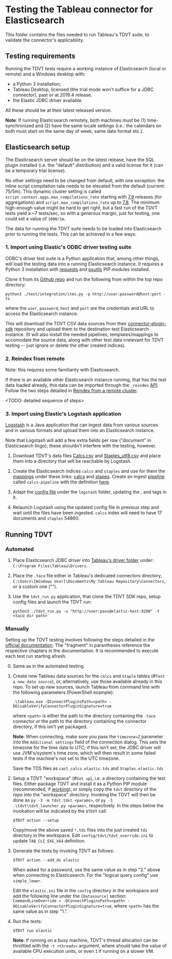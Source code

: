 # Testing the Tableau connector for Elasticsearch

This folder contains the files needed to run Tableau's TDVT suite, to validate the connector's applicability.

## Testing requirements

Running the TDVT tests require a working instance of Elasticsearch (local or remote) and a Windows desktop with:
* a Python 3 installation;
* Tableau Desktop, licensed (the trial mode won't suffice for a JDBC connector), past or at 2019.4 release.
* the Elastic JDBC driver available.

All these should be at their latest released version.

**Note**: If running Elasticsearch remotely, both machines must be (1) time-synchronized and (2) have the same locale settings (i.e.: the calendars on both must start on the same day of week, same date format etc.).

## Elasticsearch setup

The Elasticsearch server should be on the latest release, have the SQL plugin installed (i.e. the "default" distribution) and a valid license for it (can be a temporary trial license).

No other settings need to be changed from default, with one exception: the inline script compilation rate needs to be elevated from the default (current: 75/5m). This dynamic cluster setting is called `script.context.aggs.max_compilations_rate` starting with [7.9](https://www.elastic.co/guide/en/elasticsearch/reference/master/circuit-breaker.html#script-compilation-circuit-breaker) releases (for aggregations) and `script.max_compilations_rate` up to [7.8](https://www.elastic.co/guide/en/elasticsearch/reference/7.8/circuit-breaker.html#script-compilation-circuit-breaker). The minimum high-enough value might be hard to get right, but a fast run of the TDVT tests yield a ~7 tests/sec, so with a generous margin, just for testing, one could set a value of `1000/1m`.

The data for running the TDVT suite needs to be loaded into Elasticsearch prior to running the tests. This can be achieved in a few ways:

### 1. Import using Elastic's ODBC driver testing suite

ODBC's driver test suite is a Python application that, among other things, will load the testing data into a running Elasticsearch instance.
It requires a Python 3 installation with [requests](python-requests.org) and [psutils](https://pypi.org/project/psutil/) PIP modules installed.

Clone it from its [Github repo](https://github.com/elastic/elasticsearch-sql-odbc/) and run the following from within the top repo directory:
```
python3 ./test/integration/ites.py -p http://user:password@host:port -tx
```
where the `user`, `password`, `host` and `port` are the credentials and URL to access the Elasticsearch instance.

This will download the TDVT CSV data sources from their [connector-plugin-sdk](https://github.com/tableau/connector-plugin-sdk/tree/master/tests/datasets/TestV1) repository and upload them to the destination test Elasticsearch instance. (It will also install the needed pipelines, templates/mappings to accomodate the source data, along with other test data irrelevant for TDVT testing -- just ignore or delete the other created indices).

### 2. Reindex from remote

Note: this requires some familiarity with Elasticsearch.

If there is an available other Elasticsearch instance running, that has the test data loaded already, this data can be imported through the `_reindex` [API](www.elastic.co/guide/en/elasticsearch/reference/current/docs-reindex.html). Follow the two steps detailed in [Reindex from a remote cluster](https://www.elastic.co/guide/en/elasticsearch/reference/current/reindex-upgrade-remote.html).

<TODO: detailed sequence of steps>

### 3. Import using Elastic's Logstash application

[Logstash](https://www.elastic.co/guide/en/logstash/current/running-logstash-windows.html) is a Java application that can ingest data from various sources and in various formats and upload them into an Elasticsearch instance.

Note that Logstash will add a few extra fields per row ("document" in Elasticsearch lingo); these shouldn't interfere with the testing, however.

1. Download TDVT's data files [Calcs.csv](https://raw.githubusercontent.com/tableau/connector-plugin-sdk/tdvt-2.1.9/tests/datasets/TestV1/Calcs.csv) and [Staples_utf8.csv](https://raw.githubusercontent.com/tableau/connector-plugin-sdk/tdvt-2.1.9/tests/datasets/TestV1/Staples_utf8.csv) and place them into a directory that will be reachable by Logstash.

2. Create the Elasticsearch indices `calcs` and `staples` and use for them the [mappings](https://www.elastic.co/guide/en/elasticsearch/reference/current/indices-put-mapping.html) under these links: [calcs](https://github.com/elastic/elasticsearch-sql-odbc/blob/577cd2fa1ed257e42081a082682c8c089b179565/test/integration/data.py#L27) and [stapes](https://github.com/elastic/elasticsearch-sql-odbc/blob/577cd2fa1ed257e42081a082682c8c089b179565/test/integration/data.py#L87). Create an ingest [pipeline](https://www.elastic.co/guide/en/elasticsearch/reference/current/put-pipeline-api.html) called `calcs-pipeline` with the definition [here](https://github.com/elastic/elasticsearch-sql-odbc/blob/577cd2fa1ed257e42081a082682c8c089b179565/test/integration/data.py#L62).

3. Adapt the [config file](https://www.elastic.co/guide/en/logstash/current/configuration-file-structure.html#configuration-file-structure) under the `logstash` folder, updating the <path>, <host> and <password> tags in it.

4. Relaunch Logstash using the updated config file in previous step and wait until the files have been ingested. `calcs` index will need to have 17 documents and `staples` 54860.


## Running TDVT

### Automated

1. Place Elasticsearch JDBC driver into [Tableau's driver folder](https://help.tableau.com/current/pro/desktop/en-us/examples_otherdatabases_jdbc.htm) under: `C:\Program Files\Tableau\Drivers`.

2. Place the `.taco` file either in Tableau's dedicated connectors directory, `C:\Users\[Windows User]\Documents\My Tableau Repository\Connectors`, or a custom one ("<taco dir path>").

3. Use the `tdvt_run.py` application, that clone the TDVT SDK repo, setup config files and launch the TDVT run:
    ```
    python3 ./tdvt_run.py -u "http://user:pass@elastic-host:9200" -t <taco dir path>
    ```

### Manually

Setting up the TDVT testing involves following the steps detailed in the [official documentation](https://tableau.github.io/connector-plugin-sdk/docs/tdvt). The "fragment" in parantheses reference the respective chapters in the documentation. It is recommended to execute each test run starting afresh.

0. Same as in the automated testing.

2. Create new Tableau data sources for the `calcs` and `Staple` tables (#`Test a new data source`), or, alternatively, use those available already in this repo.
	To set up new sources, launch Tableau from command line with the following parameters (PowerShell example):
	```
	.\tableau.exe -DConnectPluginsPath=<path> -DDisableVerifyConnectorPluginSignature=true
	```
	where `<path>` is either the path to the directory containing the `.taco` connector *or* the path to the directory containing the connector directory, if this isn't yet packaged.
  
	**Note**: When connecting, make sure you pass the `timezone=Z` parameter into the `Additional settings` field of the connection dialog. This sets the timezone for the time data to UTC; if this isn't set, the JDBC driver will use JVM's/system's time zone, which will then result in some failed tests if the machine's not set to the UTC timezone.

	Save the TDS files as `cast_calcs.elastic.tds` and `Staples.elastic.tds`

3. Setup a TDVT "workspace" (#`Set up`), i.e. a directory containing the test files.
	Either package TDVT and install it as a Python PIP module (recommended, if [working](https://github.com/tableau/connector-plugin-sdk/issues/534)), or simply copy the `tdvt` directory of the repo into the "workspace" directory. Invoking the TDVT will then be done as `py -3 -m tdvt.tdvt <params>`, or `py -3 .\tdvt\tdvt_launcher.py <params>`, respectively. In the steps below the invokation will be indicated by the `$TDVT` call.
	```
	$TDVT action --setup
	```

	Copy/move the above saved `*.tds` files into the just created `tds` directory in the workspace.
	Edit `config/tdvt/tdvt_override.ini` to update `TAB_CLI_EXE_X64` definition.

4. Generate the tests by invoking TDVT as follows:

	```
	$TDVT action --add_ds elastic
	```

	When asked for a password, use the same value as in step "2." above when connecting to Elasticsearch.
	For the "logical query config" use `simple_lower`.

	Edit the `elastic.ini` file in the `config` directory in the workspace and add the following line under the `[Datasource]` section: `CommandLineOverride = -DConnectPluginsPath=<path> -DDisableVerifyConnectorPluginSignature=true`, where `<path>` has the same value as in step "1.".

5. Run the tests:

	```
	$TDVT run elastic
	```

	**Note**: If running on a busy machine, TDVT's thread allocation can be throttled with the `-t <threads>` argument, where <threads> should take the value of available CPU execution units, or even `1` if running on a slower VM.
